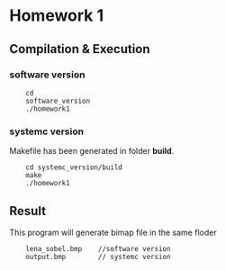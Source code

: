 # Homework 1
## Compilation & Execution
### software version
```
    cd 
    software_version
    ./homework1
```
### systemc version
Makefile has been generated in folder **build**.
```
    cd systemc_version/build
    make
    ./homework1
```


## Result
This program will generate bimap file in the same floder
```
    lena_sobel.bmp    //software version
    output.bmp        // systemc version
```